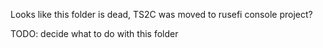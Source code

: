 Looks like this folder is dead, TS2C was moved to rusefi console project?

TODO: decide what to do with this folder
